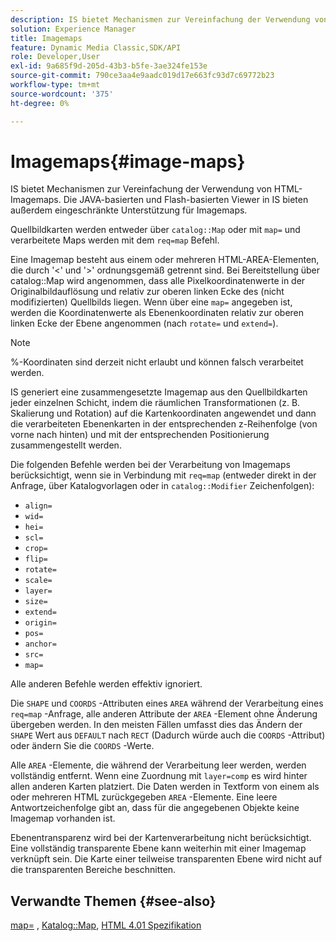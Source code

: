 ```yaml
---
description: IS bietet Mechanismen zur Vereinfachung der Verwendung von HTML-Imagemaps. Die JAVA-basierten und Flash-basierten Viewer in IS bieten außerdem eingeschränkte Unterstützung für Imagemaps.
solution: Experience Manager
title: Imagemaps
feature: Dynamic Media Classic,SDK/API
role: Developer,User
exl-id: 9a685f9d-205d-43b3-b5fe-3ae324fe153e
source-git-commit: 790ce3aa4e9aadc019d17e663fc93d7c69772b23
workflow-type: tm+mt
source-wordcount: '375'
ht-degree: 0%

---
```


# Imagemaps{#image-maps}

IS bietet Mechanismen zur Vereinfachung der Verwendung von HTML-Imagemaps. Die JAVA-basierten und Flash-basierten Viewer in IS bieten außerdem eingeschränkte Unterstützung für Imagemaps.

Quellbildkarten werden entweder über `catalog::Map` oder mit `map=` und verarbeitete Maps werden mit dem `req=map` Befehl.

Eine Imagemap besteht aus einem oder mehreren HTML-AREA-Elementen, die durch &#39;&lt;&#39; und &#39;>&#39; ordnungsgemäß getrennt sind. Bei Bereitstellung über catalog::Map wird angenommen, dass alle Pixelkoordinatenwerte in der Originalbildauflösung und relativ zur oberen linken Ecke des (nicht modifizierten) Quellbilds liegen. Wenn über eine `map=` angegeben ist, werden die Koordinatenwerte als Ebenenkoordinaten relativ zur oberen linken Ecke der Ebene angenommen (nach `rotate=` und `extend=`).

>[!NOTE]
>
>%-Koordinaten sind derzeit nicht erlaubt und können falsch verarbeitet werden.

IS generiert eine zusammengesetzte Imagemap aus den Quellbildkarten jeder einzelnen Schicht, indem die räumlichen Transformationen (z. B. Skalierung und Rotation) auf die Kartenkoordinaten angewendet und dann die verarbeiteten Ebenenkarten in der entsprechenden z-Reihenfolge (von vorne nach hinten) und mit der entsprechenden Positionierung zusammengestellt werden.

Die folgenden Befehle werden bei der Verarbeitung von Imagemaps berücksichtigt, wenn sie in Verbindung mit `req=map` (entweder direkt in der Anfrage, über Katalogvorlagen oder in `catalog::Modifier` Zeichenfolgen):

* `align=`
* `wid=`
* `hei=`
* `scl=`
* `crop=`
* `flip=`
* `rotate=`
* `scale=`
* `layer=`
* `size=`
* `extend=`
* `origin=`
* `pos=`
* `anchor=`
* `src=`
* `map=`

Alle anderen Befehle werden effektiv ignoriert.

Die `SHAPE` und `COORDS` -Attributen eines `AREA` während der Verarbeitung eines `req=map` -Anfrage, alle anderen Attribute der `AREA` -Element ohne Änderung übergeben werden. In den meisten Fällen umfasst dies das Ändern der `SHAPE` Wert aus `DEFAULT` nach `RECT` (Dadurch würde auch die `COORDS` -Attribut) oder ändern Sie die `COORDS` -Werte.

Alle `AREA` -Elemente, die während der Verarbeitung leer werden, werden vollständig entfernt. Wenn eine Zuordnung mit `layer=comp` es wird hinter allen anderen Karten platziert. Die Daten werden in Textform von einem als oder mehreren HTML zurückgegeben `AREA` -Elemente. Eine leere Antwortzeichenfolge gibt an, dass für die angegebenen Objekte keine Imagemap vorhanden ist.

Ebenentransparenz wird bei der Kartenverarbeitung nicht berücksichtigt. Eine vollständig transparente Ebene kann weiterhin mit einer Imagemap verknüpft sein. Die Karte einer teilweise transparenten Ebene wird nicht auf die transparenten Bereiche beschnitten.

## Verwandte Themen {#see-also}

[map=](../../../../../is-api/http-ref/image-serving-api-ref/c-http-protocol-reference/c-command-reference/r-map.md#reference-8f96545f196b4b7caa616e15c2363f06) , [Katalog::Map](/help/aem-is-ir-api/is-api/image-catalog/image-serving-api-ref/c-image-catalog-reference/c-image-svg-data-reference/c-image-data-reference/r-map-cat.md), [HTML 4.01 Spezifikation](https://www.w3.org/TR/html401/)
